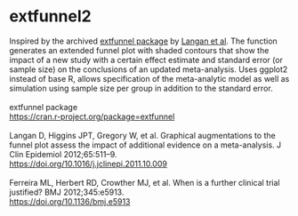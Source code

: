 # extfunnel2

Inspired by the archived <a href="https://cran.r-project.org/package=extfunnel">extfunnel package</a> by <a href="https://doi.org/10.1016/j.jclinepi.2011.10.009">Langan et al</a>. The function generates an extended funnel plot with shaded contours that show the impact of a new study with a certain effect estimate and standard error (or sample size) on the conclusions of an updated meta-analysis. Uses ggplot2 instead of base R, allows specification of the meta-analytic model as well as simulation using sample size per group in addition to the standard error. <br><br>
extfunnel package <br>
https://cran.r-project.org/package=extfunnel<br><br>
Langan D, Higgins JPT, Gregory W, et al. Graphical augmentations to the funnel plot assess the impact of additional evidence on a meta-analysis. J Clin Epidemiol 2012;65:511–9.  
https://doi.org/10.1016/j.jclinepi.2011.10.009 <br><br>
Ferreira ML, Herbert RD, Crowther MJ, et al. When is a further clinical trial justified? BMJ 2012;345:e5913. <br>
https://doi.org/10.1136/bmj.e5913
